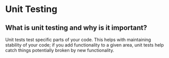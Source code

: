 # Unit Testing

## What is unit testing and why is it important?

Unit tests test specific parts of your code. This helps with maintaining stability of your code; if you add functionality to a given area, unit tests help catch things potentially broken by new functionality.